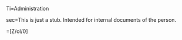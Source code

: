 Ti=Administration

sec=This is just a stub.  Intended for internal documents of the person.

=[Z/ol/0]
